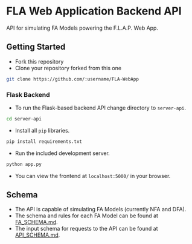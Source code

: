 # FLA Web Application Backend API

API for simulating FA Models powering the F.L.A.P. Web App.

## Getting Started

* Fork this repository
* Clone your repository forked from this one

```bash
git clone https://github.com/:username/FLA-WebApp
```

### Flask Backend

* To run the Flask-based backend API change directory to `server-api`.

```bash
cd server-api
```

* Install all `pip` libraries.

```bash
pip install requirements.txt
```

* Run the included development server.

```bash
python app.py
```

* You can view the frontend at `localhost:5000/` in your browser.

## Schema

* The API is capable of simulating FA Models (currently NFA and DFA).
* The schema and rules for each FA Model can be found at [FA_SCHEMA.md](https://github.com/rushilrai/FLA-WebApp/blob/master/FA_SCHEMA.md).
* The input schema for requests to the API can be found at [API_SCHEMA.md](https://github.com/rushilrai/FLA-WebApp/blob/master/API_SCHEMA.md).
